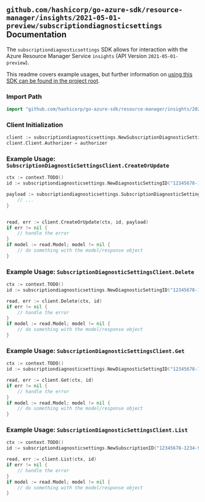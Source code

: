 
## `github.com/hashicorp/go-azure-sdk/resource-manager/insights/2021-05-01-preview/subscriptiondiagnosticsettings` Documentation

The `subscriptiondiagnosticsettings` SDK allows for interaction with the Azure Resource Manager Service `insights` (API Version `2021-05-01-preview`).

This readme covers example usages, but further information on [using this SDK can be found in the project root](https://github.com/hashicorp/go-azure-sdk/tree/main/docs).

### Import Path

```go
import "github.com/hashicorp/go-azure-sdk/resource-manager/insights/2021-05-01-preview/subscriptiondiagnosticsettings"
```


### Client Initialization

```go
client := subscriptiondiagnosticsettings.NewSubscriptionDiagnosticSettingsClientWithBaseURI("https://management.azure.com")
client.Client.Authorizer = authorizer
```


### Example Usage: `SubscriptionDiagnosticSettingsClient.CreateOrUpdate`

```go
ctx := context.TODO()
id := subscriptiondiagnosticsettings.NewDiagnosticSettingID("12345678-1234-9876-4563-123456789012", "nameValue")

payload := subscriptiondiagnosticsettings.SubscriptionDiagnosticSettingsResource{
	// ...
}


read, err := client.CreateOrUpdate(ctx, id, payload)
if err != nil {
	// handle the error
}
if model := read.Model; model != nil {
	// do something with the model/response object
}
```


### Example Usage: `SubscriptionDiagnosticSettingsClient.Delete`

```go
ctx := context.TODO()
id := subscriptiondiagnosticsettings.NewDiagnosticSettingID("12345678-1234-9876-4563-123456789012", "nameValue")

read, err := client.Delete(ctx, id)
if err != nil {
	// handle the error
}
if model := read.Model; model != nil {
	// do something with the model/response object
}
```


### Example Usage: `SubscriptionDiagnosticSettingsClient.Get`

```go
ctx := context.TODO()
id := subscriptiondiagnosticsettings.NewDiagnosticSettingID("12345678-1234-9876-4563-123456789012", "nameValue")

read, err := client.Get(ctx, id)
if err != nil {
	// handle the error
}
if model := read.Model; model != nil {
	// do something with the model/response object
}
```


### Example Usage: `SubscriptionDiagnosticSettingsClient.List`

```go
ctx := context.TODO()
id := subscriptiondiagnosticsettings.NewSubscriptionID("12345678-1234-9876-4563-123456789012")

read, err := client.List(ctx, id)
if err != nil {
	// handle the error
}
if model := read.Model; model != nil {
	// do something with the model/response object
}
```
